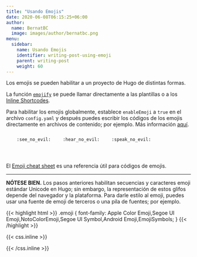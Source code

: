 ```yaml
---
title: "Usando Emojis"
date: 2020-06-08T06:15:25+06:00
author:
  name: BernatBC
  image: images/author/bernatbc.png
menu:
  sidebar:
    name: Usando Emojis
    identifier: writing-post-using-emoji
    parent: writing-post
    weight: 60
---
```


Los emojis se pueden habilitar a un proyecto de Hugo de distintas formas.
<!--more-->
La función [`emojify`](https://gohugo.io/functions/emojify/) se puede llamar directamente a las plantillas o a los [Inline Shortcodes](https://gohugo.io/templates/shortcode-templates/#inline-shortcodes).

Para habilitar los emojis globalmente, establece `enableEmoji` a `true` en el archivo `config.yaml` y después puedes escribir los códigos de los emojis directamente en archivos de contenido; por ejemplo. Más información [aquí](https://gohugo.io/getting-started/configuration/).


<p><span class="nowrap"><span class="emojify">🙈</span> <code>:see_no_evil:</code></span>  <span class="nowrap"><span class="emojify">🙉</span> <code>:hear_no_evil:</code></span>  <span class="nowrap"><span class="emojify">🙊</span> <code>:speak_no_evil:</code></span></p>
<br>

El [Emoji cheat sheet](https://github.com/ikatyang/emoji-cheat-sheet/blob/master/README.md) es una referencia útil para códigos de emojis.

***

**NÓTESE BIEN.** Los pasos anteriores habilitan secuencias y caracteres emoji estándar Unicode en Hugo; sin embargo, la representación de estos glifos depende del navegador y la plataforma. Para darle estilo al emoji, puedes usar una fuente de emoji de terceros o una pila de fuentes; por ejemplo.

{{< highlight html >}}
.emoji {
font-family: Apple Color Emoji,Segoe UI Emoji,NotoColorEmoji,Segoe UI Symbol,Android Emoji,EmojiSymbols;
}
{{< /highlight >}}

{{< css.inline >}}
<style>
.emojify {
	font-family: Apple Color Emoji,Segoe UI Emoji,NotoColorEmoji,Segoe UI Symbol,Android Emoji,EmojiSymbols;
	font-size: 2rem;
	vertical-align: middle;
}
@media screen and (max-width:650px) {
    .nowrap {
	display: block;
	margin: 25px 0;
}
}
</style>
{{< /css.inline >}}

